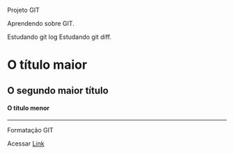 Projeto GIT

Aprendendo sobre GIT.

Estudando git log
Estudando git diff.


# O título maior
## O segundo maior título
#### O título menor
--------------------------------------------------------------------------------------------

Formatação GIT

Acessar [Link](https://docs.github.com/pt/get-started/writing-on-github/getting-started-with-writing-and-formatting-on-github/basic-writing-and-formatting-syntax/)



